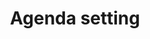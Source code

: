 ---
area: Communication Skills, calgary-cambridge-model
category: 11 - Calgary Cambridge Workshop
title: Agenda setting
description: Introduction to section by Keith Birrell
audio: /assets/audio/11b - Calgary Cambridge Workshop - Agenda Setting - introduction to session by Keith Birrell - MQ.mp3
article: 
www: 
keywords: Calgary, Cambridge, Model, introduction
youtube: 
soundcloud: 
---